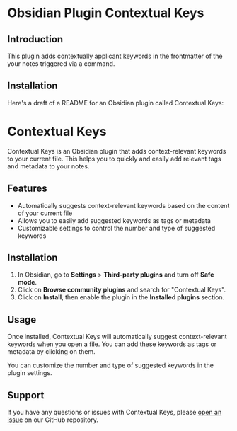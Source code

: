 # Obsidian Plugin Contextual Keys 

## Introduction 

This plugin adds contextually applicant keywords in the frontmatter of the your notes triggered via a command. 

## Installation 


Here's a draft of a README for an Obsidian plugin called Contextual Keys:

# Contextual Keys

Contextual Keys is an Obsidian plugin that adds context-relevant keywords to your current file. This helps you to quickly and easily add relevant tags and metadata to your notes.

## Features

- Automatically suggests context-relevant keywords based on the content of your current file
- Allows you to easily add suggested keywords as tags or metadata
- Customizable settings to control the number and type of suggested keywords

## Installation

1. In Obsidian, go to **Settings** > **Third-party plugins** and turn off **Safe mode**.
2. Click on **Browse community plugins** and search for "Contextual Keys".
3. Click on **Install**, then enable the plugin in the **Installed plugins** section.

## Usage

Once installed, Contextual Keys will automatically suggest context-relevant keywords when you open a file. You can add these keywords as tags or metadata by clicking on them.

You can customize the number and type of suggested keywords in the plugin settings.

## Support

If you have any questions or issues with Contextual Keys, please [open an issue](https://github.com/your-github-username/contextual-keys/issues) on our GitHub repository.
